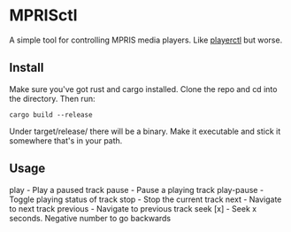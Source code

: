 # MPRISctl
A simple tool for controlling MPRIS media players.
Like [playerctl](https://github.com/altdesktop/playerctl) but worse.

## Install
Make sure you've got rust and cargo installed.
Clone the repo and cd into the directory. Then run:
```
cargo build --release
```
Under target/release/ there will be a binary. Make it executable and stick it somewhere that's in your path.

## Usage
play - Play a paused track
pause - Pause a playing track
play-pause - Toggle playing status of track
stop - Stop the current track
next -  Navigate to next track
previous - Navigate to previous track
seek [x] - Seek x seconds. Negative number to go backwards
